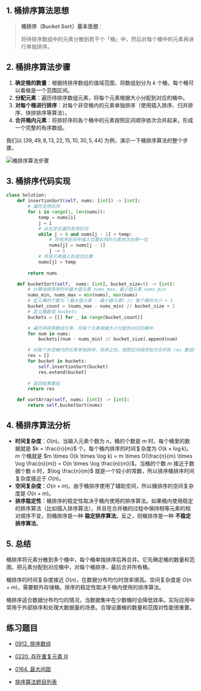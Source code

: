 ## 1. 桶排序算法思想

> **桶排序（Bucket Sort）基本思想**：
>
> 将待排序数组中的元素分散到若干个「桶」中，然后对每个桶中的元素再进行单独排序。

## 2. 桶排序算法步骤

1. **确定桶的数量**：根据待排序数组的值域范围，将数组划分为 $k$ 个桶，每个桶可以看做是一个范围区间。
2. **分配元素**：遍历待排序数组元素，将每个元素根据大小分配到对应的桶中。
3. **对每个桶进行排序**：对每个非空桶内的元素单独排序（使用插入排序、归并排序、快排排序等算法）。
4. **合并桶内元素**：将排好序的各个桶中的元素按照区间顺序依次合并起来，形成一个完整的有序数组。

我们以 $[39, 49, 8, 13, 22, 15, 10, 30, 5, 44]$ 为例，演示一下桶排序算法的整个步骤。

![桶排序算法步骤](https://qcdn.itcharge.cn/images/20230822153701.png)

## 3. 桶排序代码实现

```python
class Solution:
    def insertionSort(self, nums: [int]) -> [int]:
        # 遍历无序区间
        for i in range(1, len(nums)):
            temp = nums[i]
            j = i
            # 从右至左遍历有序区间
            while j > 0 and nums[j - 1] > temp:
                # 将有序区间中插入位置右侧的元素依次右移一位
                nums[j] = nums[j - 1]
                j -= 1
            # 将该元素插入到适当位置
            nums[j] = temp
            
        return nums

    def bucketSort(self,  nums: [int], bucket_size=5) -> [int]:
        # 计算待排序序列中最大值元素 nums_max、最小值元素 nums_min
        nums_min, nums_max = min(nums), max(nums)
        # 定义桶的个数为 (最大值元素 - 最小值元素) // 每个桶的大小 + 1
        bucket_count = (nums_max - nums_min) // bucket_size + 1
        # 定义桶数组 buckets
        buckets = [[] for _ in range(bucket_count)]

        # 遍历待排序数组元素，将每个元素根据大小分配到对应的桶中
        for num in nums:
            buckets[(num - nums_min) // bucket_size].append(num)

        # 对每个非空桶内的元素单独排序，排序之后，按照区间顺序依次合并到 res 数组中
        res = []
        for bucket in buckets:
            self.insertionSort(bucket)
            res.extend(bucket)
        
        # 返回结果数组
        return res

    def sortArray(self, nums: [int]) -> [int]:
        return self.bucketSort(nums)
```

## 4. 桶排序算法分析

- **时间复杂度**：$O(n)$。当输入元素个数为 $n$，桶的个数是 $m$ 时，每个桶里的数据就是 $k = \frac{n}{m}$ 个。每个桶内排序的时间复杂度为 $O(k \times \log k)$。$m$ 个桶就是 $m \times O(k \times \log k) = m \times O(\frac{n}{m} \times \log \frac{n}{m}) = O(n \times \log \frac{n}{m})$。当桶的个数 $m$ 接近于数据个数 $n$ 时，$\log \frac{n}{m}$ 就是一个较小的常数，所以排序桶排序时间复杂度接近于 $O(n)$。
- **空间复杂度**：$O(n + m)$。由于桶排序使用了辅助空间，所以桶排序的空间复杂度是 $O(n + m)$。
- **排序稳定性**：桶排序的稳定性取决于桶内使用的排序算法。如果桶内使用稳定的排序算法（比如插入排序算法），并且在合并桶的过程中保持相等元素的相对顺序不变，则桶排序是一种 **稳定排序算法**。反之，则桶排序是一种 **不稳定排序算法**。

## 5. 总结

桶排序将元素分散到多个桶中，每个桶单独排序后再合并。它先确定桶的数量和范围，把元素分配到对应桶中，对每个桶排序，最后合并所有桶。

桶排序的时间复杂度接近 $O(n)$，在数据分布均匀时效率很高。空间复杂度是 $O(n + m)$，需要额外存储桶。排序的稳定性取决于桶内使用的排序算法。

桶排序适合数据分布均匀的情况，当数据集中在少数桶时会降低效率。实际应用中常用于外部排序和处理大数据量的场景。合理设置桶的数量和范围对性能很重要。

## 练习题目

- [0912. 排序数组](https://github.com/ITCharge/AlgoNote/tree/main/docs/solutions/0900-0999/sort-an-array.md)
- [0220. 存在重复元素 III](https://github.com/itcharge/AlgoNote/blob/main/docs/solutions/0200-0299/contains-duplicate-iii.md)
- [0164. 最大间距](https://github.com/itcharge/AlgoNote/blob/main/docs/solutions/0100-0199/maximum-gap.md)

- [排序算法题目列表](https://github.com/ITCharge/AlgoNote/tree/main/docs/00_preface/00_06_categories_list.md#%E6%8E%92%E5%BA%8F%E7%AE%97%E6%B3%95%E9%A2%98%E7%9B%AE)